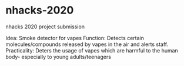 # nhacks-2020
nhacks 2020 project submission

Idea: Smoke detector for vapes
Function: Detects certain molecules/compounds released by vapes in the air and alerts staff.
Practicality: Deters the usage of vapes which are harmful to the human body- especially to young adults/teenagers
